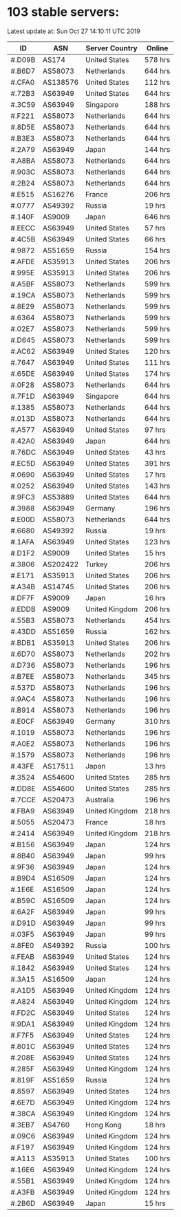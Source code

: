 # 103 stable servers:

Latest update at: Sun Oct 27 14:10:11 UTC 2019

| ID | ASN | Server Country | Online |
| -- | --- | -------------- | ------ |
| #.D09B | AS174 | United States | 578 hrs |
| #.B6D7 | AS58073 | Netherlands | 644 hrs |
| #.CFA0 | AS138576 | United States | 112 hrs |
| #.72B3 | AS63949 | United States | 644 hrs |
| #.3C59 | AS63949 | Singapore | 188 hrs |
| #.F221 | AS58073 | Netherlands | 644 hrs |
| #.8D5E | AS58073 | Netherlands | 644 hrs |
| #.B3E3 | AS58073 | Netherlands | 644 hrs |
| #.2A79 | AS63949 | Japan | 144 hrs |
| #.A8BA | AS58073 | Netherlands | 644 hrs |
| #.903C | AS58073 | Netherlands | 644 hrs |
| #.2B24 | AS58073 | Netherlands | 644 hrs |
| #.E515 | AS16276 | France | 206 hrs |
| #.0777 | AS49392 | Russia | 19 hrs |
| #.140F | AS9009 | Japan | 646 hrs |
| #.EECC | AS63949 | United States | 57 hrs |
| #.4C5B | AS63949 | United States | 66 hrs |
| #.9872 | AS51659 | Russia | 154 hrs |
| #.AFDE | AS35913 | United States | 206 hrs |
| #.995E | AS35913 | United States | 206 hrs |
| #.A5BF | AS58073 | Netherlands | 599 hrs |
| #.19CA | AS58073 | Netherlands | 599 hrs |
| #.8E29 | AS58073 | Netherlands | 599 hrs |
| #.6364 | AS58073 | Netherlands | 599 hrs |
| #.02E7 | AS58073 | Netherlands | 599 hrs |
| #.D645 | AS58073 | Netherlands | 599 hrs |
| #.AC62 | AS63949 | United States | 120 hrs |
| #.7647 | AS63949 | United States | 111 hrs |
| #.65DE | AS63949 | United States | 174 hrs |
| #.0F28 | AS58073 | Netherlands | 644 hrs |
| #.7F1D | AS63949 | Singapore | 644 hrs |
| #.1385 | AS58073 | Netherlands | 644 hrs |
| #.013D | AS58073 | Netherlands | 644 hrs |
| #.A577 | AS63949 | United States | 97 hrs |
| #.42A0 | AS63949 | Japan | 644 hrs |
| #.76DC | AS63949 | United States | 43 hrs |
| #.EC5D | AS63949 | United States | 391 hrs |
| #.0690 | AS63949 | United States | 17 hrs |
| #.0252 | AS63949 | United States | 143 hrs |
| #.9FC3 | AS53889 | United States | 644 hrs |
| #.3988 | AS63949 | Germany | 196 hrs |
| #.E00D | AS58073 | Netherlands | 644 hrs |
| #.6680 | AS49392 | Russia | 19 hrs |
| #.1AFA | AS63949 | United States | 123 hrs |
| #.D1F2 | AS9009 | United States | 15 hrs |
| #.3806 | AS202422 | Turkey | 206 hrs |
| #.E171 | AS35913 | United States | 206 hrs |
| #.A34B | AS14745 | United States | 206 hrs |
| #.DF7F | AS9009 | Japan | 16 hrs |
| #.EDDB | AS9009 | United Kingdom | 206 hrs |
| #.55B3 | AS58073 | Netherlands | 454 hrs |
| #.43DD | AS51659 | Russia | 162 hrs |
| #.BDB1 | AS35913 | United States | 206 hrs |
| #.6D70 | AS58073 | Netherlands | 202 hrs |
| #.D736 | AS58073 | Netherlands | 196 hrs |
| #.B7EE | AS58073 | Netherlands | 345 hrs |
| #.537D | AS58073 | Netherlands | 196 hrs |
| #.9AC4 | AS58073 | Netherlands | 196 hrs |
| #.B914 | AS58073 | Netherlands | 196 hrs |
| #.E0CF | AS63949 | Germany | 310 hrs |
| #.1019 | AS58073 | Netherlands | 196 hrs |
| #.A0E2 | AS58073 | Netherlands | 196 hrs |
| #.1579 | AS58073 | Netherlands | 196 hrs |
| #.43FE | AS17511 | Japan | 13 hrs |
| #.3524 | AS54600 | United States | 285 hrs |
| #.DD8E | AS54600 | United States | 285 hrs |
| #.7CCE | AS20473 | Australia | 196 hrs |
| #.FBA9 | AS63949 | United Kingdom | 218 hrs |
| #.5055 | AS20473 | France | 18 hrs |
| #.2414 | AS63949 | United Kingdom | 218 hrs |
| #.B156 | AS63949 | Japan | 124 hrs |
| #.8B40 | AS63949 | Japan | 99 hrs |
| #.9F36 | AS63949 | Japan | 124 hrs |
| #.B9D4 | AS16509 | Japan | 124 hrs |
| #.1E6E | AS16509 | Japan | 124 hrs |
| #.B59C | AS16509 | Japan | 124 hrs |
| #.6A2F | AS63949 | Japan | 99 hrs |
| #.D91D | AS63949 | Japan | 99 hrs |
| #.03F5 | AS63949 | Japan | 99 hrs |
| #.8FE0 | AS49392 | Russia | 100 hrs |
| #.FEAB | AS63949 | United States | 124 hrs |
| #.1842 | AS63949 | United States | 124 hrs |
| #.3A15 | AS16509 | Japan | 124 hrs |
| #.A1D5 | AS63949 | United Kingdom | 124 hrs |
| #.A824 | AS63949 | United Kingdom | 124 hrs |
| #.FD2C | AS63949 | United States | 124 hrs |
| #.9DA1 | AS63949 | United Kingdom | 124 hrs |
| #.F7F5 | AS63949 | United States | 124 hrs |
| #.801C | AS63949 | United States | 124 hrs |
| #.208E | AS63949 | United States | 124 hrs |
| #.285F | AS63949 | United Kingdom | 124 hrs |
| #.819F | AS51659 | Russia | 124 hrs |
| #.8597 | AS63949 | United States | 124 hrs |
| #.6E7D | AS63949 | United Kingdom | 124 hrs |
| #.38CA | AS63949 | United Kingdom | 124 hrs |
| #.3EB7 | AS4760 | Hong Kong | 18 hrs |
| #.09C6 | AS63949 | United Kingdom | 124 hrs |
| #.F197 | AS63949 | United Kingdom | 124 hrs |
| #.A113 | AS35913 | United States | 100 hrs |
| #.16E6 | AS63949 | United Kingdom | 124 hrs |
| #.55B1 | AS63949 | United Kingdom | 124 hrs |
| #.A3FB | AS63949 | United Kingdom | 124 hrs |
| #.2B6D | AS63949 | Japan | 15 hrs |

